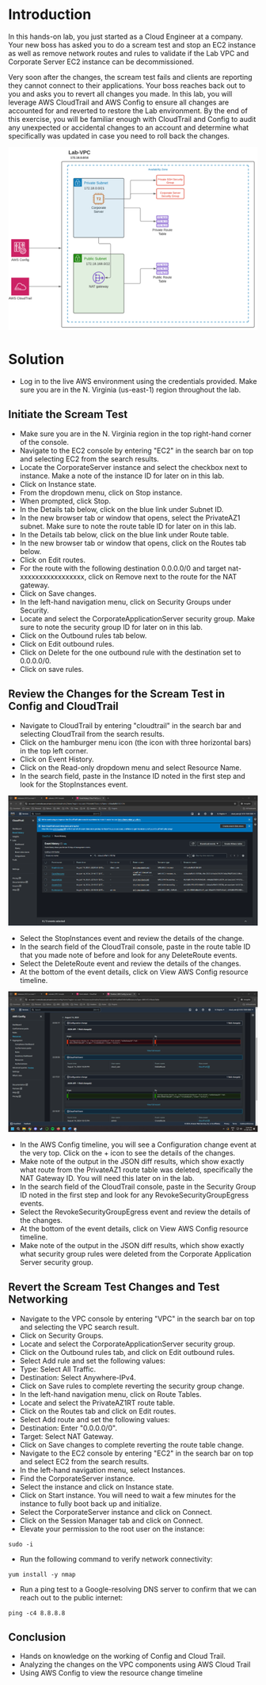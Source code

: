 # Introduction

In this hands-on lab, you just started as a Cloud Engineer at a company. Your new boss has asked you to do a scream test and stop an EC2 instance as well as remove network routes and rules to validate if the Lab VPC and Corporate Server EC2 instance can be decommissioned.

Very soon after the changes, the scream test fails and clients are reporting they cannot connect to their applications. Your boss reaches back out to you and asks you to revert all changes you made. In this lab, you will leverage AWS CloudTrail and AWS Config to ensure all changes are accounted for and reverted to restore the Lab environment. By the end of this exercise, you will be familiar enough with CloudTrail and Config to audit any unexpected or accidental changes to an account and determine what specifically was updated in case you need to roll back the changes.


![Architecture](https://github.com/Kenneth7117/AWS_Projects/blob/main/AWS%20Config%20and%20Cloud%20Trail/Images/CloudTrail_and_Config_Lab.png) 

# Solution
- Log in to the live AWS environment using the credentials provided. Make sure you are in the N. Virginia (us-east-1) region throughout the lab.

## Initiate the Scream Test
- Make sure you are in the N. Virginia region in the top right-hand corner of the console.
- Navigate to the EC2 console by entering "EC2" in the search bar on top and selecting EC2 from the search results.
- Locate the CorporateServer instance and select the checkbox next to instance. Make a note of the instance ID for later on in this lab.
- Click on Instance state.
- From the dropdown menu, click on Stop instance.
- When prompted, click Stop.
- In the Details tab below, click on the blue link under Subnet ID.
- In the new browser tab or window that opens, select the PrivateAZ1 subnet. Make sure to note the route table ID for later on in this lab.
- In the Details tab below, click on the blue link under Route table.
- In the new browser tab or window that opens, click on the Routes tab below.
- Click on Edit routes.
- For the route with the following destination 0.0.0.0/0 and target nat-xxxxxxxxxxxxxxxxx, click on Remove next to the route for the NAT gateway.
- Click on Save changes.
- In the left-hand navigation menu, click on Security Groups under Security.
- Locate and select the CorporateApplicationServer security group. Make sure to note the security group ID for later on in this lab.
- Click on the Outbound rules tab below.
- Click on Edit outbound rules.
- Click on Delete for the one outbound rule with the destination set to 0.0.0.0/0.
- Click on save rules.

## Review the Changes for the Scream Test in Config and CloudTrail
- Navigate to CloudTrail by entering "cloudtrail" in the search bar and selecting CloudTrail from the search results.
- Click on the hamburger menu icon (the icon with three horizontal bars) in the top left corner.
- Click on Event History.
- Click on the Read-only dropdown menu and select Resource Name.
- In the search field, paste in the Instance ID noted in the first step and look for the StopInstances event.

![CloudTrail](https://github.com/Kenneth7117/AWS_Projects/blob/main/AWS%20Config%20and%20Cloud%20Trail/Images/png1.png)

- Select the StopInstances event and review the details of the change.
- In the search field of the CloudTrail console, paste in the route table ID that you made note of before and look for any DeleteRoute events.
- Select the DeleteRoute event and review the details of the changes.
- At the bottom of the event details, click on View AWS Config resource timeline.

![Config](https://github.com/Kenneth7117/AWS_Projects/blob/main/AWS%20Config%20and%20Cloud%20Trail/Images/png3.png)

- In the AWS Config timeline, you will see a Configuration change event at the very top. Click on the + icon to see the details of the changes.
- Make note of the output in the JSON diff results, which show exactly what route from the PrivateAZ1 route table was deleted, specifically the NAT Gateway ID. You will need this later on in the lab.
- In the search field of the CloudTrail console, paste in the Security Group ID noted in the first step and look for any RevokeSecurityGroupEgress events.
- Select the RevokeSecurityGroupEgress event and review the details of the changes.
- At the bottom of the event details, click on View AWS Config resource timeline.
- Make note of the output in the JSON diff results, which show exactly what security group rules were deleted from the Corporate Application Server security group.

## Revert the Scream Test Changes and Test Networking
- Navigate to the VPC console by entering "VPC" in the search bar on top and selecting the VPC search result.
- Click on Security Groups.
- Locate and select the CorporateApplicationServer security group.
- Click on the Outbound rules tab, and click on Edit outbound rules.
- Select Add rule and set the following values:
- Type: Select All Traffic.
- Destination: Select Anywhere-IPv4.
- Click on Save rules to complete reverting the security group change.
- In the left-hand navigation menu, click on Route Tables.
- Locate and select the PrivateAZ1RT route table.
- Click on the Routes tab and click on Edit routes.
- Select Add route and set the following values:
- Destination: Enter "0.0.0.0/0".
- Target: Select NAT Gateway.
- Click on Save changes to complete reverting the route table change.
- Navigate to the EC2 console by entering "EC2" in the search bar on top and select EC2 from the search results.
- In the left-hand navigation menu, select Instances.
- Find the CorporateServer instance.
- Select the instance and click on Instance state.
- Click on Start instance. You will need to wait a few minutes for the instance to fully boot back up and initialize.
- Select the CorporateServer instance and click on Connect.
- Click on the Session Manager tab and click on Connect.
- Elevate your permission to the root user on the instance:
```
sudo -i
```
- Run the following command to verify network connectivity:
```
yum install -y nmap
```
- Run a ping test to a Google-resolving DNS server to confirm that we can reach out to the public internet:
```
ping -c4 8.8.8.8
```
## Conclusion

- Hands on knowledge on the working of Config and Cloud Trail.
- Analyzing the changes on the VPC components using AWS Cloud Trail
- Using AWS Config to view the resource change timeline
